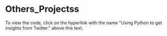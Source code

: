 # Others_Projectss
To view the code, click on the hyperlink with the name "Using Python to get insights from Twitter." above this text.
